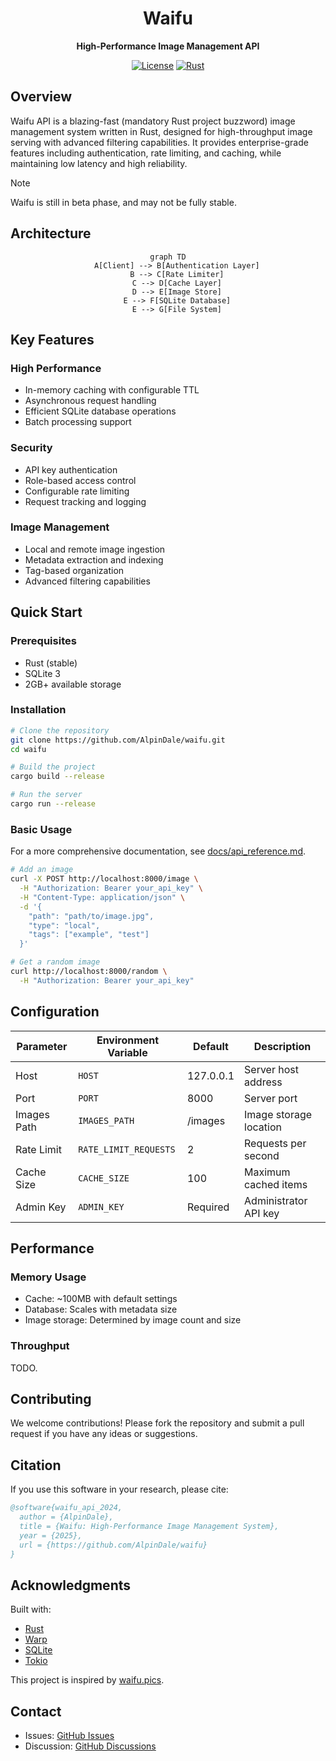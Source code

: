 <div align="center">

# Waifu
**High-Performance Image Management API**

[![License](https://img.shields.io/badge/license-MIT-blue.svg)](LICENSE)
[![Rust](https://img.shields.io/badge/rust-stable-brightgreen.svg)](https://www.rust-lang.org/)

</div>

## Overview

Waifu API is a blazing-fast (mandatory Rust project buzzword) image management system written in Rust, designed for high-throughput image serving with advanced filtering capabilities. It provides enterprise-grade features including authentication, rate limiting, and caching, while maintaining low latency and high reliability.

> [!NOTE]  
> Waifu is still in beta phase, and may not be fully stable.


## Architecture

<div align="center">

```mermaid
graph TD
    A[Client] --> B[Authentication Layer]
    B --> C[Rate Limiter]
    C --> D[Cache Layer]
    D --> E[Image Store]
    E --> F[SQLite Database]
    E --> G[File System]
```

</div>

## Key Features

### High Performance
- In-memory caching with configurable TTL
- Asynchronous request handling
- Efficient SQLite database operations
- Batch processing support

### Security
- API key authentication
- Role-based access control
- Configurable rate limiting
- Request tracking and logging

### Image Management
- Local and remote image ingestion
- Metadata extraction and indexing
- Tag-based organization
- Advanced filtering capabilities

## Quick Start

### Prerequisites
- Rust (stable)
- SQLite 3
- 2GB+ available storage

### Installation

```bash
# Clone the repository
git clone https://github.com/AlpinDale/waifu.git
cd waifu

# Build the project
cargo build --release

# Run the server
cargo run --release
```

### Basic Usage

For a more comprehensive documentation, see [docs/api_reference.md](docs/api_reference.md).

```bash
# Add an image
curl -X POST http://localhost:8000/image \
  -H "Authorization: Bearer your_api_key" \
  -H "Content-Type: application/json" \
  -d '{
    "path": "path/to/image.jpg",
    "type": "local",
    "tags": ["example", "test"]
  }'

# Get a random image
curl http://localhost:8000/random \
  -H "Authorization: Bearer your_api_key"
```

## Configuration

| Parameter | Environment Variable | Default | Description |
|-----------|---------------------|---------|-------------|
| Host | `HOST` | 127.0.0.1 | Server host address |
| Port | `PORT` | 8000 | Server port |
| Images Path | `IMAGES_PATH` | /images | Image storage location |
| Rate Limit | `RATE_LIMIT_REQUESTS` | 2 | Requests per second |
| Cache Size | `CACHE_SIZE` | 100 | Maximum cached items |
| Admin Key | `ADMIN_KEY` | Required | Administrator API key |

## Performance

### Memory Usage
- Cache: ~100MB with default settings
- Database: Scales with metadata size
- Image storage: Determined by image count and size

### Throughput
TODO.


## Contributing

We welcome contributions! Please fork the repository and submit a pull request if you have any ideas or suggestions.

## Citation

If you use this software in your research, please cite:

```bibtex
@software{waifu_api_2024,
  author = {AlpinDale},
  title = {Waifu: High-Performance Image Management System},
  year = {2025},
  url = {https://github.com/AlpinDale/waifu}
}
```

## Acknowledgments

Built with:
- [Rust](https://www.rust-lang.org/)
- [Warp](https://github.com/seanmonstar/warp)
- [SQLite](https://www.sqlite.org/)
- [Tokio](https://tokio.rs/)

This project is inspired by [waifu.pics](https://waifu.pics/).

## Contact

- Issues: [GitHub Issues](https://github.com/AlpinDale/waifu/issues)
- Discussion: [GitHub Discussions](https://github.com/AlpinDale/waifu/discussions)
